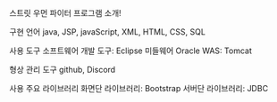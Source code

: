 스트릿 우먼 파이터 프로그램 소개! 

구현 언어
java, JSP, javaScript, XML, HTML, CSS, SQL

사용 도구
소프트웨어 개발 도구: Eclipse
미들웨어 Oracle
WAS: Tomcat

형상 관리 도구
github, Discord

사용 주요 라이브러리
화면단 라이브러리: Bootstrap
서버단 라이브러리: JDBC
